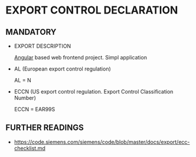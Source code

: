 # EXPORT CONTROL DECLARATION

## MANDATORY

- EXPORT DESCRIPTION

  [Angular](https://angular.io/) based web frontend project. Simpl application

- AL (European export control regulation)

  AL = N

- ECCN (US export control regulation. Export Control Classification Number)

  ECCN = EAR99S

## FURTHER READINGS

- https://code.siemens.com/siemens/code/blob/master/docs/export/ecc-checklist.md
